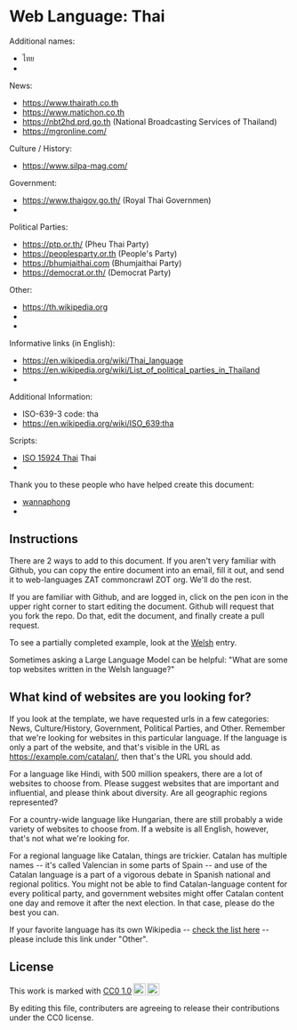 # Web Language: Thai

Additional names:
- ไทย
- 

News:
- https://www.thairath.co.th
- https://www.matichon.co.th
- https://nbt2hd.prd.go.th (National Broadcasting Services of Thailand)
- https://mgronline.com/

Culture / History:
- https://www.silpa-mag.com/

Government:
- https://www.thaigov.go.th/ (Royal Thai Governmen)
- 

Political Parties:
- https://ptp.or.th/ (Pheu Thai Party)
- https://peoplesparty.or.th (People's Party)
- https://bhumjaithai.com (Bhumjaithai Party)
- https://democrat.or.th/ (Democrat Party)

Other:
- https://th.wikipedia.org
- 
- 

Informative links (in English):
- https://en.wikipedia.org/wiki/Thai_language
- https://en.wikipedia.org/wiki/List_of_political_parties_in_Thailand
- 

Additional Information:
- ISO-639-3 code: tha
- https://en.wikipedia.org/wiki/ISO_639:tha


Scripts:
- <a href="https://en.wikipedia.org/wiki/ISO_15924">ISO 15924 Thai</a> Thai
- 

Thank you to these people who have helped create this document:
- [wannaphong](https://github.com/wannaphong/)
- 

## Instructions

There are 2 ways to add to this document. If you aren't very familiar
with Github, you can copy the entire document into an email, fill it
out, and send it to web-languages ZAT commoncrawl ZOT org. We'll do the rest.

If you are familiar with Github, and are logged in, click on the pen
icon in the upper right corner to start editing the document.
Github will request that you fork the repo. Do that, edit the
document, and finally create a pull request.

To see a partially completed example, look at the
[Welsh](../living/welsh.md) entry.

Sometimes asking a Large Language Model can be helpful: "What are some
top websites written in the Welsh language?"

## What kind of websites are you looking for?

If you look at the template, we have requested urls in a few
categories: News, Culture/History, Government, Political Parties, and
Other. Remember that we're looking for websites in this particular
language. If the language is only a part of the website, and that's
visible in the URL as https://example.com/catalan/, then that's the
URL you should add.

For a language like Hindi, with 500 million speakers, there are a lot
of websites to choose from. Please suggest websites that are important
and influential, and please think about diversity. Are all geographic
regions represented?

For a country-wide language like Hungarian, there are still probably a
wide variety of websites to choose from. If a website is all English,
however, that's not what we're looking for.

For a regional language like Catalan, things are trickier. Catalan has
multiple names -- it's called Valencian in some parts of Spain -- and
use of the Catalan language is a part of a vigorous debate in Spanish
national and regional politics. You might not be able to find
Catalan-language content for every political party, and government
websites might offer Catalan content one day and remove it after
the next election. In that case, please do the best you can.

If your favorite language has its own Wikipedia -- [check the list here](https://en.wikipedia.org/wiki/List_of_Wikipedias) --
please include this link under "Other".

## License

<p xmlns:cc="http://creativecommons.org/ns#" >This work is marked with <a href="https://creativecommons.org/publicdomain/zero/1.0/?ref=chooser-v1" target="_blank" rel="license noopener noreferrer" style="display:inline-block;">CC0 1.0<img style="height:22px!important;margin-left:3px;vertical-align:text-bottom;" src="https://mirrors.creativecommons.org/presskit/icons/cc.svg?ref=chooser-v1" alt=""><img style="height:22px!important;margin-left:3px;vertical-align:text-bottom;" src="https://mirrors.creativecommons.org/presskit/icons/zero.svg?ref=chooser-v1" alt=""></a></p>

By editing this file, contributers are agreeing to release their contributions under the CC0 license.
